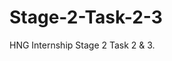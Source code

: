 # Stage-2-Task-2-3
 HNG Internship Stage 2 Task 2 & 3. 
<html>
 <body>
  <a href="https://"></a>
 </body>
 </html>  
